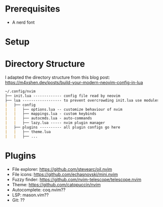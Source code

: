 # Prerequisites

- A nerd font

# Setup

# Directory Structure

I adapted the directory structure from this blog post: https://m4xshen.dev/posts/build-your-modern-neovim-config-in-lua

```md
~/.config/nvim
├── init.lua ------------- config file read by neovim 
├── lua ------------------ to prevent overcrowding init.lua use modules
|   ├── config
|   |   ├── options.lua -- customize behaviour of nvim
|   |   ├── mappings.lua - custom keybinds
|   |   ├── autocmds.lua - auto-commands
|   |   ├── lazy.lua ----- nvim plugin manager
|   ├── plugins ---------- all plugin configs go here
|   |   ├── theme.lua
|   |   ├── ...
```

# Plugins

- File explorer: https://github.com/stevearc/oil.nvim
- File icons: https://github.com/echasnovski/mini.nvim
- Fuzzy finder: https://github.com/nvim-telescope/telescope.nvim
- Theme: https://github.com/catppuccin/nvim
- Autocomplete: coq.nvim??
- LSP: mason.vim??
- Git: ??